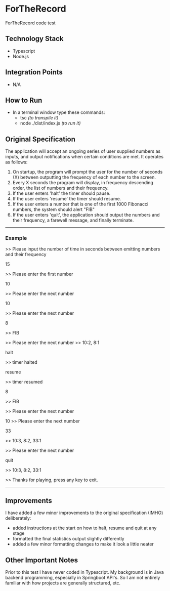 # ForTheRecord
ForTheRecord code test

## Technology Stack

* Typescript
* Node.js

## Integration Points

* N/A


## How to Run

* In a terminal window type these commands:
  * tsc  _(to transpile it)_
  * node ./dist/index.js  _(to run it)_



## Original Specification

The application will accept an ongoing series of user supplied numbers as inputs, and output
notifications when certain conditions are met. It operates as follows:
1. On startup, the program will prompt the user for the number of seconds (X) between
   outputting the frequency of each number to the screen.
1.  Every X seconds the program will display, in frequency descending order, the list of
   numbers and their frequency.
1. If the user enters 'halt' the timer should pause.
1. If the user enters 'resume' the timer should resume.
1. If the user enters a number that is one of the first 1000 Fibonacci numbers, the system
   should alert "FIB"
1. If the user enters 'quit', the application should output the numbers and their frequency, a
   farewell message, and finally terminate.

----------------------
### Example

\>> Please input the number of time in seconds between emitting numbers and their frequency

15

\>> Please enter the first number

10

\>> Please enter the next number

10

\>> Please enter the next number

8

\>> FIB

\>> Please enter the next number \>> 10:2, 8:1

halt

\>> timer halted

resume

\>> timer resumed

8

\>> FIB

\>> Please enter the next number

10
\>> Please enter the next number

33

\>> 10:3, 8:2, 33:1

\>> Please enter the next number

quit

\>> 10:3, 8:2, 33:1

\>> Thanks for playing, press any key to exit.


----------------------
## Improvements

I have added a few minor improvements to the original specification (IMHO) deliberately:  

* added instructions at the start on how to halt, resume and quit at any stage
* formatted the final statistics output slightly differently
* added a few minor formatting changes to make it look a little neater 

## Other Important Notes

Prior to this test I have never coded in Typescript.  My background is in Java backend programming, especially in Springboot API's.  So I am not entirely familiar with how projects are generally structured, etc.





